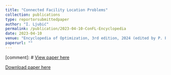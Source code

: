 ```yaml
---
title: "Connected Facility Location Problems"
collection: publications
type: reportorsubmittedpaper 
author: "I. Ljubić"
permalink: /publication/2023-04-10-ConFL-Encyclopedia 
date: 2023-04-10
venue: "Encyclopedia of Optimization, 3rd edition, 2024 (edited by P. Pardalos and O. Prokopyev)"
paperurl: ""
---
```


[comment]: # [View paper here]()

[Download paper here]({{site.url}}/docs/publications/ConFL_Encyclopedia.pdf)
